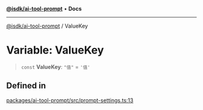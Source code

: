 [**@isdk/ai-tool-prompt**](../README.md) • **Docs**

***

[@isdk/ai-tool-prompt](../globals.md) / ValueKey

# Variable: ValueKey

> `const` **ValueKey**: `"值"` = `'值'`

## Defined in

[packages/ai-tool-prompt/src/prompt-settings.ts:13](https://github.com/isdk/ai-tool-prompt.js/blob/915769d6b56683475da31584b01ecd159c158470/src/prompt-settings.ts#L13)

